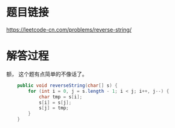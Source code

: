 # 题目链接
https://leetcode-cn.com/problems/reverse-string/

# 解答过程
额， 这个题有点简单的不像话了。
```java
	public void reverseString(char[] s) {
		for (int i = 0, j = s.length - 1; i < j; i++, j--) {
			char tmp = s[i];
			s[i] = s[j];
			s[j] = tmp;
		}
	}
```